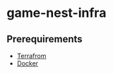 # game-nest-infra

## Prerequirements

- [Terrafrom](https://www.terraform.io/) 
- [Docker](https://www.docker.com/)

